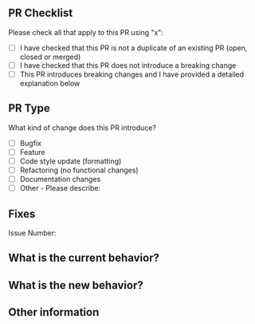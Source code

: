 ## PR Checklist

Please check all that apply to this PR using "x":

- [ ] I have checked that this PR is not a duplicate of an existing PR (open, closed or merged)
- [ ] I have checked that this PR does not introduce a breaking change
- [ ] This PR introduces breaking changes and I have provided a detailed explanation below

## PR Type

What kind of change does this PR introduce?

- [ ] Bugfix
- [ ] Feature
- [ ] Code style update (formatting)
- [ ] Refactoring (no functional changes)
- [ ] Documentation changes
- [ ] Other - Please describe:

## Fixes

Issue Number:

## What is the current behavior?

## What is the new behavior?

## Other information
